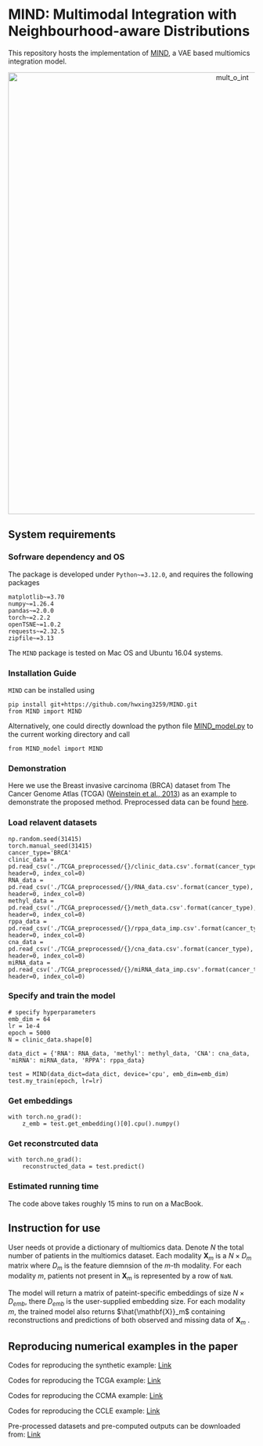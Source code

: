 # MIND: Multimodal Integration with Neighbourhood-aware Distributions
This repository hosts the implementation of [MIND](https://www.biorxiv.org/content/10.1101/2025.09.15.676314v1.full.pdf), a VAE based multiomics integration model.

<p align="center"><img src="https://github.com/hwxing3259/multi_o_int/blob/main/examples/multiomics_integration_schematic.png" alt="mult_o_int" width="900px" /></p>

## System requirements
### Sofrware dependency and OS
The package is developed under `Python~=3.12.0`, and requires the following packages
```
matplotlib~=3.70
numpy~=1.26.4
pandas~=2.0.0
torch~=2.2.2
openTSNE~=1.0.2
requests~=2.32.5
zipfile~=3.13
```

The `MIND` package is tested on Mac OS and Ubuntu 16.04 systems.

### Installation Guide
`MIND` can be installed using
```
pip install git+https://github.com/hwxing3259/MIND.git
from MIND import MIND
```

Alternatively, one could directly download the python file [MIND_model.py](https://github.com/hwxing3259/multi_o_int/blob/main/MIND/MIND_model.py) to the current working directory and call
```
from MIND_model import MIND
```

### Demonstration
Here we use the Breast invasive carcinoma (BRCA) dataset from The Cancer Genome Atlas (TCGA) ([Weinstein et al., 2013](https://www.nature.com/articles/ng.2764.pdf)) as an example to demonstrate the proposed method. Preprocessed data can be found [here](https://figshare.com/articles/dataset/Multi_O_Int/30032023).
### Load relavent datasets
```
np.random.seed(31415)
torch.manual_seed(31415)
cancer_type='BRCA'
clinic_data = pd.read_csv('./TCGA_preprocessed/{}/clinic_data.csv'.format(cancer_type), header=0, index_col=0)
RNA_data = pd.read_csv('./TCGA_preprocessed/{}/RNA_data.csv'.format(cancer_type), header=0, index_col=0)
methyl_data = pd.read_csv('./TCGA_preprocessed/{}/meth_data.csv'.format(cancer_type), header=0, index_col=0)
rppa_data = pd.read_csv('./TCGA_preprocessed/{}/rppa_data_imp.csv'.format(cancer_type), header=0, index_col=0)
cna_data = pd.read_csv('./TCGA_preprocessed/{}/cna_data.csv'.format(cancer_type), header=0, index_col=0)
miRNA_data = pd.read_csv('./TCGA_preprocessed/{}/miRNA_data_imp.csv'.format(cancer_type), header=0, index_col=0)
```

### Specify and train the model
```
# specify hyperparameters
emb_dim = 64
lr = 1e-4
epoch = 5000
N = clinic_data.shape[0]

data_dict = {'RNA': RNA_data, 'methyl': methyl_data, 'CNA': cna_data, 'miRNA': miRNA_data, 'RPPA': rppa_data}

test = MIND(data_dict=data_dict, device='cpu', emb_dim=emb_dim)
test.my_train(epoch, lr=lr)
```

### Get embeddings
```
with torch.no_grad():
    z_emb = test.get_embedding()[0].cpu().numpy()
```

### Get reconstrcuted data
```
with torch.no_grad():
    reconstructed_data = test.predict()  
```

### Estimated running time
The code above takes roughly 15 mins to run on a MacBook.

## Instruction for use
User needs ot provide a dictionary of multiomics data. Denote $N$ the total number of patients in the multiomics dataset. Each modality $\mathbf{X}_m$ is a $N\times D_m$ matrix where $D_m$ is the feature diemnsion of the $m$-th modality. For each modality $m$, patients not present in $\mathbf{X}_m$ is represented by a row of $\texttt{NaN}$. 

The model will return a matrix of pateint-specific embeddings of size $N \times D_{emb}$, there $D_{emb}$ is the user-supplied embedding size. For each modality $m$, the trained model also returns $\hat{\mathbf{X}}_m$ containing reconstructions and predictions of both observed and missing data of $\mathbf{X}_m$ . 

## Reproducing numerical examples in the paper
Codes for reproducing the synthetic example: [Link](https://github.com/hwxing3259/MIND/blob/main/examples/synthetic_example.ipynb)

Codes for reproducing the TCGA example: [Link](https://github.com/hwxing3259/MIND/blob/main/examples/TCGA_int_example.ipynb)

Codes for reproducing the CCMA example: [Link](https://github.com/hwxing3259/MIND/blob/main/examples/CCMA_example.ipynb)

Codes for reproducing the CCLE example: [Link](https://github.com/hwxing3259/MIND/blob/main/examples/CCLE_example.ipynb)

Pre-processed datasets and pre-computed outputs can be downloaded from: [Link](https://figshare.com/articles/dataset/Multi_O_Int/30032023)
